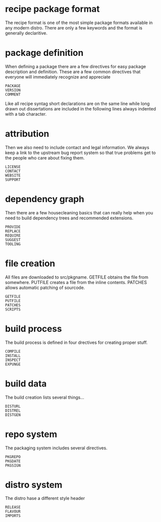 # recipe package format

The recipe format is one of the most simple package formats available
in any modern distro. There are only a few keywords and the format is
generally declaritive.

# package definition

When defining a package there are a few directives for easy package
description and definition. These are a few common directives that
everyone will immediately recognize and appreciate  

	PACKAGE
	VERSION
	COMMENT

Like all recipe syntag short declarations are on the same line while
long drawn out dissertations are included in the following lines always
indented with a tab character.

# attribution	

Then we also need to include contact and legal information. We always
keep a link to the upstream bug report system so that true problems get
to the people who care about fixing them.

	LICENSE
	CONTACT
	WEBSITE
	SUPPORT

# dependency graph
Then there are a few housecleaning basics that can really help when you
need to build dependency trees and recommended extensions.

	PROVIDE
	REPLACE
	REQUIRE
	SUGGEST
	TOOLING

# file creation

All files are downloaded to src/pkgname. GETFILE obtains the file from
somewhere. PUTFILE creates a file from the inline contents. PATCHES
allows automatic patching of sourcode. 

	GETFILE
	PUTFILE
	PATCHES
	SCRIPTS

# build process

The build process is defined in four drectives for creating proper stuff.

	COMPILE
	INSTALL 
	INSPECT
	EXPUNGE

# build data

The build creation lists several things...

	DISTURL
	DISTREL
	DISTGEN
	
# repo system

The packaging system includes several directives.

	PKGREPO 
	PKGDATE 
	PKGSIGN  

# distro system

The distro hase a different style header

	RELEASE
	FLAVOUR
	IMPORTS 

